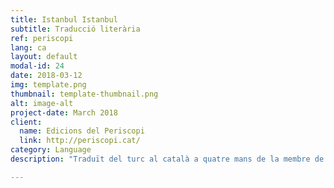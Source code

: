 ```yaml
---
title: Istanbul Istanbul
subtitle: Traducció literària
ref: periscopi
lang: ca
layout: default
modal-id: 24
date: 2018-03-12
img: template.png
thumbnail: template-thumbnail.png
alt: image-alt
project-date: March 2018
client:
  name: Edicions del Periscopi
  link: http://periscopi.cat/
category: Language 
description: "Traduït del turc al català a quatre mans de la membre de Col.lectivaT, Pelin Doğan, i del traductor i corrector, Miquel Saumell, i publicat per Edicions del Periscopi, <a href='http://periscopi.cat/antipoda/item/istanbul-istanbul'> <i>Istanbul Istanbul</i></a> de Burhan Sönmez ens presenta quatre homes tancats en una cel.la subterrània d’un centre d’interrogatoris secret, que expliquen contes, les seves vivències, els seus somnis i malsons, i les seves esperances sobre diverses Istanbuls, per tal de curar-se de les ferides físiques i emocionals de la tortura. Edicions del Periscopi és una editorial independent, jove i valenta que publica bona literatura en català. Aposta tant per autors catalans com per traduccions d’altres llengües, i tenen clar que aquesta aposta consisteix a incorporar a la cultura catalana noms que aportin atreviment, modernitat i novetat."

---
```

